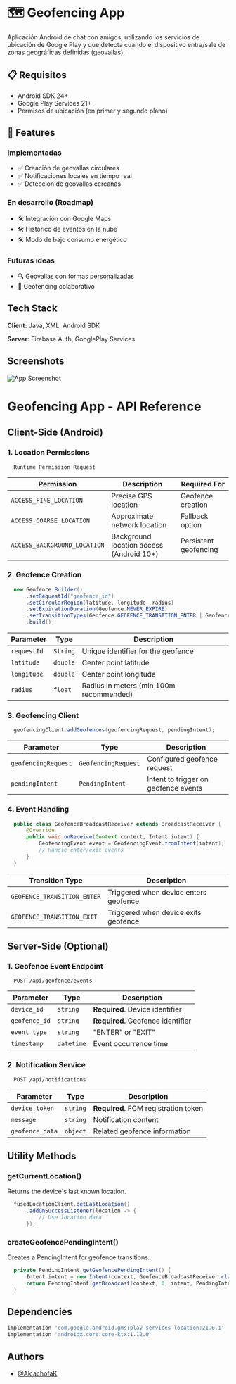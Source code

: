# 🗺️ Geofencing App 

Aplicación Android de chat con amigos, utilizando los servicios de ubicación de Google Play y que detecta cuando el dispositivo entra/sale de zonas geográficas definidas (geovallas).

## 📋 Requisitos
- Android SDK 24+
- Google Play Services 21+
- Permisos de ubicación (en primer y segundo plano)

## 🌟 Features

### Implementadas
- ✅ Creación de geovallas circulares  
- ✅ Notificaciones locales en tiempo real  
- ✅ Deteccion de geovallas cercanas

### En desarrollo (Roadmap)
- 🛠 Integración con Google Maps  
- 🛠 Histórico de eventos en la nube  
- 🛠 Modo de bajo consumo energético  

### Futuras ideas
- 🔍 Geovallas con formas personalizadas   
- 👥 Geofencing colaborativo  



## Tech Stack

**Client:** Java, XML, Android SDK 

**Server:** Firebase Auth, GooglePlay Services 


## Screenshots

![App Screenshot](https://via.placeholder.com/468x300?text=App+Screenshot+Here)

# Geofencing App - API Reference

## Client-Side (Android)

### 1. Location Permissions

```
  Runtime Permission Request
```


| Permission | Description | Required For |
|------------|-------------|--------------|
| `ACCESS_FINE_LOCATION` | Precise GPS location | Geofence creation |
| `ACCESS_COARSE_LOCATION` | Approximate network location | Fallback option |
| `ACCESS_BACKGROUND_LOCATION` | Background location access (Android 10+) | Persistent geofencing |

### 2. Geofence Creation

```java
  new Geofence.Builder()
      .setRequestId("geofence_id")
      .setCircularRegion(latitude, longitude, radius)
      .setExpirationDuration(Geofence.NEVER_EXPIRE)
      .setTransitionTypes(Geofence.GEOFENCE_TRANSITION_ENTER | Geofence.GEOFENCE_TRANSITION_EXIT)
      .build();
```

| Parameter | Type | Description |
|-----------|------|-------------|
| `requestId` | `String` | Unique identifier for the geofence |
| `latitude` | `double` | Center point latitude |
| `longitude` | `double` | Center point longitude |
| `radius` | `float` | Radius in meters (min 100m recommended) |

### 3. Geofencing Client

```java
  geofencingClient.addGeofences(geofencingRequest, pendingIntent);
```

| Parameter | Type | Description |
|-----------|------|-------------|
| `geofencingRequest` | `GeofencingRequest` | Configured geofence request |
| `pendingIntent` | `PendingIntent` | Intent to trigger on geofence events |

### 4. Event Handling

```java
  public class GeofenceBroadcastReceiver extends BroadcastReceiver {
      @Override
      public void onReceive(Context context, Intent intent) {
          GeofencingEvent event = GeofencingEvent.fromIntent(intent);
          // Handle enter/exit events
      }
  }
```

| Transition Type | Description |
|-----------------|-------------|
| `GEOFENCE_TRANSITION_ENTER` | Triggered when device enters geofence |
| `GEOFENCE_TRANSITION_EXIT` | Triggered when device exits geofence |

## Server-Side (Optional)

### 1. Geofence Event Endpoint

```
  POST /api/geofence/events
```

| Parameter | Type | Description |
|-----------|------|-------------|
| `device_id` | `string` | **Required**. Device identifier |
| `geofence_id` | `string` | **Required**. Geofence identifier |
| `event_type` | `string` | "ENTER" or "EXIT" |
| `timestamp` | `datetime` | Event occurrence time |

### 2. Notification Service

```
  POST /api/notifications
```

| Parameter | Type | Description |
|-----------|------|-------------|
| `device_token` | `string` | **Required**. FCM registration token |
| `message` | `string` | Notification content |
| `geofence_data` | `object` | Related geofence information |

## Utility Methods

### getCurrentLocation()

Returns the device's last known location.

```java
  fusedLocationClient.getLastLocation()
      .addOnSuccessListener(location -> {
          // Use location data
      });
```

### createGeofencePendingIntent()

Creates a PendingIntent for geofence transitions.

```java
  private PendingIntent getGeofencePendingIntent() {
      Intent intent = new Intent(context, GeofenceBroadcastReceiver.class);
      return PendingIntent.getBroadcast(context, 0, intent, PendingIntent.FLAG_IMMUTABLE);
  }
```

## Dependencies

```gradle
implementation 'com.google.android.gms:play-services-location:21.0.1'
implementation 'androidx.core:core-ktx:1.12.0'
```
## Authors

- [@AlcachofaK](https://github.com/AlcahofaCreator)

